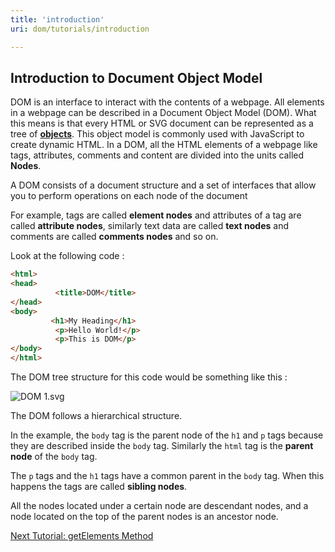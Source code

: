 ```yaml
---
title: 'introduction'
uri: dom/tutorials/introduction

---
```

## Introduction to Document Object Model

DOM is an interface to interact with the contents of a webpage. All elements in a webpage can be described in a Document Object Model (DOM). What this means is that every HTML or SVG document can be represented as a tree of [**objects**](/concepts/programming/javascript/objects). This object model is commonly used with JavaScript to create dynamic HTML. In a DOM, all the HTML elements of a webpage like tags, attributes, comments and content are divided into the units called **Nodes**.

A DOM consists of a document structure and a set of interfaces that allow you to perform operations on each node of the document

For example, tags are called **element nodes** and attributes of a tag are called **attribute nodes**, similarly text data are called **text nodes** and comments are called **comments nodes** and so on.

Look at the following code :

``` html
<html>
<head>
          <title>DOM</title>
</head>
<body>
         <h1>My Heading</h1>
          <p>Hello World!</p>
          <p>This is DOM</p>
</body>
</html>
```

 The DOM tree structure for this code would be something like this :

![DOM 1.svg](/assets/thumb/8/82/DOM_1.svg/842px-DOM_1.svg.png)

 The DOM follows a hierarchical structure.

In the example, the `body` tag is the parent node of the `h1` and `p` tags because they are described inside the `body` tag. Similarly the `html` tag is the **parent node** of the `body` tag.

The `p` tags and the `h1` tags have a common parent in the `body` tag. When this happens the tags are called **sibling nodes**.

All the nodes located under a certain node are descendant nodes, and a node located on the top of the parent nodes is an ancestor node.

[Next Tutorial: getElements Method](/dom/tutorials/getelementsmethod)
